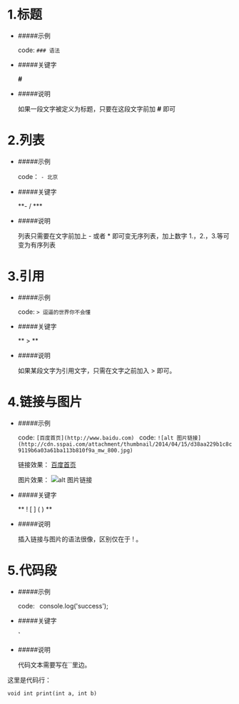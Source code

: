 # 1.标题

- #####示例

    code: `### 语法`

- #####关键字 

    **#**

- #####说明

    如果一段文字被定义为标题，只要在这段文字前加 **#** 即可 

# 2.列表

- #####示例

    code： `- 北京`

- #####关键字

    **- / ***

- #####说明

    列表只需要在文字前加上 - 或者 * 即可变无序列表，加上数字 1.，2.，3.等可变为有序列表

# 3.引用

- #####示例

    code: `> 逗逼的世界你不会懂`

- #####关键字 

    ** > **

- #####说明

    如果某段文字为引用文字，只需在文字之前加入 > 即可。

# 4.链接与图片

- #####示例 

    code: `[百度首页](http://www.baidu.com) `
    code: `![alt 图片链接](http://cdn.sspai.com/attachment/thumbnail/2014/04/15/d38aa229b1c8c9119b6a03a61ba113b810f9a_mw_800.jpg)`

    链接效果： [百度首页](http://www.baidu.com)
    
    图片效果： ![alt 图片链接](http://cdn.sspai.com/attachment/thumbnail/2014/04/15/d38aa229b1c8c9119b6a03a61ba113b810f9a_mw_800.jpg)

- #####关键字 

    ** ! [ ] ( ) **

- #####说明

    插入链接与图片的语法很像，区别仅在于 ! 。

# 5.代码段

- #####示例

    code: ` `console.log('success');` ` 

- #####关键字

    **`**

- #####说明

    代码文本需要写在``里边。


这里是代码行：

    void int print(int a, int b)

    

    


